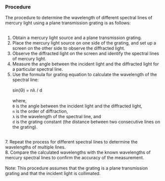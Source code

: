 ### Procedure
The procedure to determine the wavelength of different spectral lines of mercury light using a plane transmission grating is as follows:<br><br>
1. Obtain a mercury light source and a plane transmission grating.<br>
2. Place the mercury light source on one side of the grating, and set up a screen on the other side to observe the diffracted light.<br>
3. Observe the diffracted light on the screen and identify the spectral lines of mercury light.<br>
4. Measure the angle between the incident light and the diffracted light for a particular spectral line.<br>
5. Use the formula for grating equation to calculate the wavelength of the spectral line:<br><br>
          sin(Θ) = nλ / d
<br><br>
where,<br>
`Θ` is the angle between the incident light and the diffracted light, <br>
`n` is the order of diffraction, <br>
`λ` is the wavelength of the spectral line, and <br>
`d` is the grating constant (the distance between two consecutive lines on the grating).
<br>
7. Repeat the process for different spectral lines to determine the wavelengths of multiple lines.<br>
8. Compare the calculated wavelengths with the known wavelengths of mercury spectral lines to confirm the accuracy of the measurement.<br>
<br>
Note: This procedure assumes that the grating is a plane transmission grating and that the incident light is collimated.

